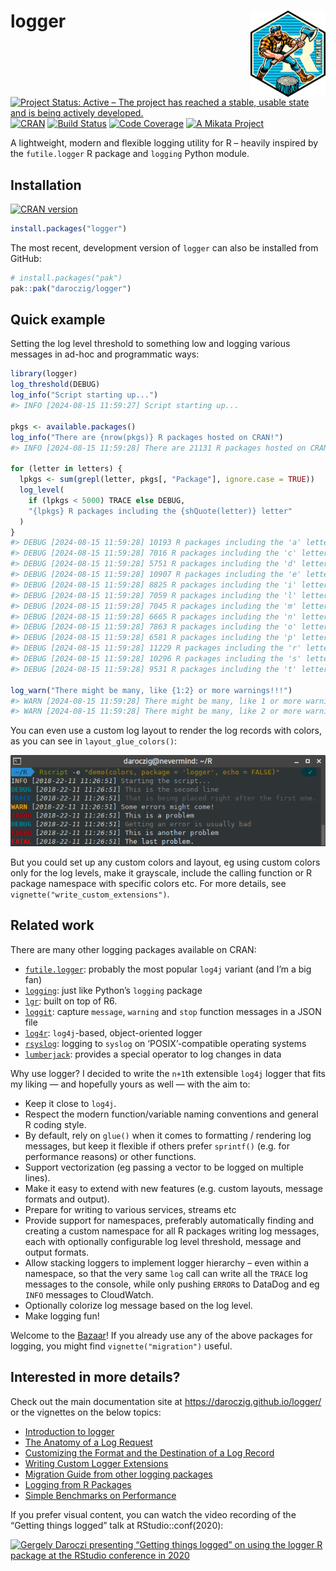 
<!-- README.md is generated from README.Rmd. Please edit that file -->

# logger <a href="https://daroczig.github.io/logger/"><img src="man/figures/logo.png" align="right" height="138" alt="logger website" /></a>

<!-- badges: start -->

[![Project Status: Active – The project has reached a stable, usable
state and is being actively
developed.](https://www.repostatus.org/badges/latest/active.svg)](https://www.repostatus.org/#active)
[![CRAN](https://www.r-pkg.org/badges/version/logger)](https://cran.r-project.org/package=logger)
[![Build
Status](https://github.com/daroczig/logger/workflows/R-CMD-check/badge.svg)](https://github.com/daroczig/logger/actions)
[![Code
Coverage](https://codecov.io/gh/daroczig/logger/branch/master/graph/badge.svg)](https://app.codecov.io/gh/daroczig/logger)
[![A Mikata
Project](https://mikata.dev/img/badge.svg)](https://mikata.dev)
<!-- badges: end -->

A lightweight, modern and flexible logging utility for R – heavily
inspired by the `futile.logger` R package and `logging` Python module.

## Installation

[![CRAN
version](https://www.r-pkg.org/badges/version-ago/logger)](https://cran.r-project.org/package=logger)

``` r
install.packages("logger")
```

The most recent, development version of `logger` can also be installed
from GitHub:

``` r
# install.packages("pak")
pak::pak("daroczig/logger")
```

## Quick example

Setting the log level threshold to something low and logging various
messages in ad-hoc and programmatic ways:

``` r
library(logger)
log_threshold(DEBUG)
log_info("Script starting up...")
#> INFO [2024-08-15 11:59:27] Script starting up...

pkgs <- available.packages()
log_info("There are {nrow(pkgs)} R packages hosted on CRAN!")
#> INFO [2024-08-15 11:59:28] There are 21131 R packages hosted on CRAN!

for (letter in letters) {
  lpkgs <- sum(grepl(letter, pkgs[, "Package"], ignore.case = TRUE))
  log_level(
    if (lpkgs < 5000) TRACE else DEBUG,
    "{lpkgs} R packages including the {shQuote(letter)} letter"
  )
}
#> DEBUG [2024-08-15 11:59:28] 10193 R packages including the 'a' letter
#> DEBUG [2024-08-15 11:59:28] 7016 R packages including the 'c' letter
#> DEBUG [2024-08-15 11:59:28] 5751 R packages including the 'd' letter
#> DEBUG [2024-08-15 11:59:28] 10907 R packages including the 'e' letter
#> DEBUG [2024-08-15 11:59:28] 8825 R packages including the 'i' letter
#> DEBUG [2024-08-15 11:59:28] 7059 R packages including the 'l' letter
#> DEBUG [2024-08-15 11:59:28] 7045 R packages including the 'm' letter
#> DEBUG [2024-08-15 11:59:28] 6665 R packages including the 'n' letter
#> DEBUG [2024-08-15 11:59:28] 7863 R packages including the 'o' letter
#> DEBUG [2024-08-15 11:59:28] 6581 R packages including the 'p' letter
#> DEBUG [2024-08-15 11:59:28] 11229 R packages including the 'r' letter
#> DEBUG [2024-08-15 11:59:28] 10296 R packages including the 's' letter
#> DEBUG [2024-08-15 11:59:28] 9531 R packages including the 't' letter

log_warn("There might be many, like {1:2} or more warnings!!!")
#> WARN [2024-08-15 11:59:28] There might be many, like 1 or more warnings!!!
#> WARN [2024-08-15 11:59:28] There might be many, like 2 or more warnings!!!
```

You can even use a custom log layout to render the log records with
colors, as you can see in `layout_glue_colors()`:

<img src="man/figures/colors.png" alt="colored log output">

But you could set up any custom colors and layout, eg using custom
colors only for the log levels, make it grayscale, include the calling
function or R package namespace with specific colors etc. For more
details, see `vignette("write_custom_extensions")`.

## Related work

There are many other logging packages available on CRAN:

- [`futile.logger`](https://cran.r-project.org/package=futile.logger):
  probably the most popular `log4j` variant (and I’m a big fan)
- [`logging`](https://cran.r-project.org/package=logging): just like
  Python’s `logging` package
- [`lgr`](https://cran.r-project.org/package=lgr): built on top of R6.
- [`loggit`](https://cran.r-project.org/package=loggit): capture
  `message`, `warning` and `stop` function messages in a JSON file
- [`log4r`](https://cran.r-project.org/package=log4r): `log4j`-based,
  object-oriented logger
- [`rsyslog`](https://cran.r-project.org/package=rsyslog): logging to
  `syslog` on ‘POSIX’-compatible operating systems
- [`lumberjack`](https://cran.r-project.org/package=lumberjack):
  provides a special operator to log changes in data

Why use logger? I decided to write the `n+1`th extensible `log4j` logger
that fits my liking — and hopefully yours as well — with the aim to:

- Keep it close to `log4j`.
- Respect the modern function/variable naming conventions and general R
  coding style.
- By default, rely on `glue()` when it comes to formatting / rendering
  log messages, but keep it flexible if others prefer `sprintf()`
  (e.g. for performance reasons) or other functions.
- Support vectorization (eg passing a vector to be logged on multiple
  lines).
- Make it easy to extend with new features (e.g. custom layouts, message
  formats and output).
- Prepare for writing to various services, streams etc
- Provide support for namespaces, preferably automatically finding and
  creating a custom namespace for all R packages writing log messages,
  each with optionally configurable log level threshold, message and
  output formats.
- Allow stacking loggers to implement logger hierarchy – even within a
  namespace, so that the very same `log` call can write all the `TRACE`
  log messages to the console, while only pushing `ERROR`s to DataDog
  and eg `INFO` messages to CloudWatch.
- Optionally colorize log message based on the log level.
- Make logging fun!

Welcome to the
[Bazaar](https://en.wikipedia.org/wiki/The_Cathedral_and_the_Bazaar)! If
you already use any of the above packages for logging, you might find
`vignette("migration")` useful.

## Interested in more details?

<div class=".pkgdown-hide">

Check out the main documentation site at
<https://daroczig.github.io/logger/> or the vignettes on the below
topics:

- [Introduction to
  logger](https://daroczig.github.io/logger/articles/Intro.html)
- [The Anatomy of a Log
  Request](https://daroczig.github.io/logger/articles/anatomy.html)
- [Customizing the Format and the Destination of a Log
  Record](https://daroczig.github.io/logger/articles/customize_logger.html)
- [Writing Custom Logger
  Extensions](https://daroczig.github.io/logger/articles/write_custom_extensions.html)
- [Migration Guide from other logging
  packages](https://daroczig.github.io/logger/articles/migration.html)
- [Logging from R
  Packages](https://daroczig.github.io/logger/articles/r_packages.html)
- [Simple Benchmarks on
  Performance](https://daroczig.github.io/logger/articles/performance.html)

</div>

If you prefer visual content, you can watch the video recording of the
“Getting things logged” talk at RStudio::conf(2020):

[![Gergely Daroczi presenting “Getting things logged” on using the
`logger` R package at the RStudio conference in
2020](https://img.youtube.com/vi/_rUuBbml9dU/0.jpg)](https://www.youtube.com/watch?v=_rUuBbml9dU)
